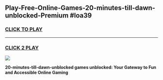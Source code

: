 
## Play-Free-Online-Games-20-minutes-till-dawn-unblocked-Premium #loa39
<h3>
<a href="https://premium.freeplayer.one?title=20-minutes-till-dawn-unblocked&ref=8M">CLICK TO PLAY</a></h3>
<hr>

<h3>
<a href="https://premium.freeplayer.one?title=20-minutes-till-dawn-unblocked&ref=8M">CLICK 2 PLAY</a>
  
</h3>

<a href="https://premium.freeplayer.one?title=20-minutes-till-dawn-unblocked&ref=8M"><img src="https://clearcache.store/games.png"></a>


**20-minutes-till-dawn-unblocked games unblocked: Your Gateway to Fun and Accessible Online Gaming**
